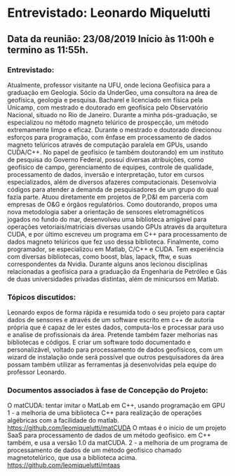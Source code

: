 # Entrevistado: Leonardo Miquelutti

## Data da reunião: 23/08/2019 Início às 11:00h e termino as 11:55h.

### Entrevistado:
Atualmente, professor visitante na UFU, onde leciona Geofísica para a graduação em Geologia. Sócio da UnderGeo,
uma consultora na área de geofísica, geologia e pesquisa. Bacharel e licenciado em física pela Unicamp, com mestrado e doutorado 
em geofísica pelo Observatório Nacional, situado no Rio de Janeiro. Durante a minha pós-graduação, se especializou no método
magneto telúrico de prospecção, um método extremamente limpo e eficaz. Durante o mestrado e doutorado direcionou esforços para 
programação, com ênfase em processamento de dados magneto telúricos através de computação paralela em GPUs, usando CUDA/C++. 
No papel de geofísico (e também doutorando) em um instituto de pesquisa do Governo Federal, possuí diversas atribuições, como 
geofísico de campo, gerenciamento de equipes, controle de qualidade, processamento de dados, inversão e interpretação, tutor em 
cursos especializados, além de diversos afazeres computacionais. Desenvolvia códigos para atender a demanda de pesquisadores de 
um grupo do qual fazia parte. Atuou diretamente em projetos de P,D&I em parceria com empresas de O&G e órgãos regulatórios. Como 
doutorando, propos uma nova metodologia saber a orientação de sensores eletromagnéticos jogados no fundo do mar, desenvolveu uma 
biblioteca amigável para operações vetoriais/matriciais diversas usando GPUs através da arquitetura CUDA, e por último escreveu 
um programa em C++ para processamento de dados magneto telúricos que fez uso dessa biblioteca. Finalmente, como programador, se 
especializou em Matlab, C/C++ e CUDA. Tem experiência com diversas bibliotecas, como boost, blas, lapack, fftw, e suas 
correspondentes da Nvidia. Durante alguns anos lecionou disciplinas relacionadas a geofísica para a graduação da Engenharia de
Petróleo e Gás de duas universidades privadas distintas, além de minicursos em Matlab.

### Tópicos discutidos:
Leonardo expos de forma rápida e resumida todo o seu projeto para captar dados de sensores e através de um software escrito em c++
de autoria própria que é capaz de ler estes dados, computa-los e processar para uso e analise de profissionais da área. 
Pretende também fazer melhorias nas bibliotecas e códigos. E criar um software todo documentado e personalizável, voltado para
processamento de dados geofísicos, com um wizard de instalação onde será possível que outros pesquisadores da área possam também 
utilizar as ferramentas já desenvolvidas pela equipe do professor Leonardo.

### Documentos associados à fase de Concepção do Projeto:
O matCUDA: tentar imitar o MatLab em C++, usando programação em GPU
1 - a melhoria de uma biblioteca C++ para realização de operações algébricas com a facilidade do matlab.
https://github.com/leomiquelutti/matCUDA
O mtaas é o início de um projeto SaaS para processamento de dados de um método geofísico. em C++ também, e usa a versão 1.0 da matCUDA.
2 - a melhoria de um programa de processamento de dados de um método geofísico chamado magnetotelúrico, que usa a biblioteca acima.
https://github.com/leomiquelutti/mtaas
